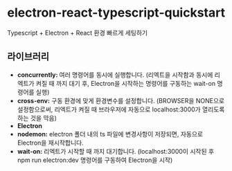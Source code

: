 # electron-react-typescript-quickstart
 Typescript + Electron + React 환경 빠르게 세팅하기

<h2>라이브러리</h2>
<ul>
 <li><b>concurrently: </b>여러 명령어를 동시에 실행합니다. (리엑트을 시작함과 동시에 리엑트가 켜질 때 까지 대기 후, Electron을 시작하는 명령어를 구동하는 wait-on 명령어를 실행)</li>
 <li><b>cross-env:</b> 구동 환경에 맞게 환경변수를 설정합니다. (BROWSER을 NONE으로 설정함으로써, 리엑트가 켜질 때 브라우저에 자동으로 localhost:3000가 열리도록 하는 것을 막음)</li>
 <li><b>Electron</b></li>
 <li><b>nodemon:</b> electron 폴더 내의 ts 파일에 변경사항이 저장되면, 자동으로 Electron을 재시작합니다.</li>
 <li><b>wait-on: </b>리엑트가 시작할 때 까지 대기합니다. (localhost:3000이 시작된 후 npm run electron:dev 명령어를 구동하여 Electron을 시작)</li>
</ul>
